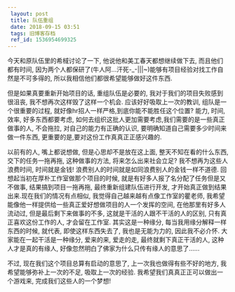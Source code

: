 ```yaml
---
 layout: post
 title: 队伍重组
 date: 2018-09-15 03:51
 tags: 旧博客存档
 ref_id: 1536954699325
---
```

今天和原队伍里的希棫讨论了一下, 他说他和美工春天都想继续做下去, 而且他们都有时间,
因为两个人都保研了(牛人阿...汗死-_-|||~)能够有项目经验对找工作自然是不可多得的, 所以我相信他们都很希望能够做好这件东西.



但是如果真要重新开始项目的话, 重组队伍是必要的, 我对于我们的项目失败感到很沮丧, 我不想再次这样毁了这样一个机会. 应该好好吸取上一次的教训,
组队是一个很重要的过程, 就好像hr招人一样严格,到底你能不能胜任这个位置? 能力, 时间, 效率, 好多东西都要考虑,
如何去组织这批人更加需要考虑,我们需要的是一些真正做事的人, 不会拖拉, 对自己的能力有正确的认识, 要明确知道自己需要多少时间来做一件东西,
更重要的是,要对这份工作真真正正感兴趣的.



以前有的人, 嘴上都说想做, 但是心思却不是放在这上面, 整天不知在看的什么东西, 交下的任务一拖再拖, 这种做事的方法, 将来怎么出来社会立足?
我不想再为这些人浪费时间, 时间就是金钱! 浪费别人的时间就是如同浪费别人的金钱一样不道德. 回想起当初在厚朴工作室做那个项目的时候,
就是有好多人报了名分配了任务但是又不做事, 结果搞到项目一拖再拖, 最终重新组建队伍进行开发, 才开始真正做到结果出来.现在我们的情况有点相似,
我觉得自己越来越有点像工作室的瞿老师, 我希望能像他一样提供给一些真正爱好想做项目的人一个发挥的空间, 在他那里有好多人流动过, 但是最后剩下来做事的不多,
这就是干活的人跟不干活的人的区别, 只有真正喜欢这份工作的人, 才会留在工作室. 其实这是一种缘分, 每当我用缘分解释一样东西的时候, 就代表,
即使这样东西失去了, 我也是无能为力的, 因此我不必介怀. 大家能在一起干活是一种缘分, 爱来的来, 爱走的走, 最终就剩下真正干活的人,
这种人才是真的有缘人, 好像忽然明白了佛家为什么只传有缘人的意思了......



不过, 现在我们这个项目总算有启动的意思了, 上一次我也做得有些不好的地方, 我希望能够弥补上一次的不足, 吸取上一次的经验.
我希望我们真真正正可以做出一个游戏来, 完成我们这些人的一个梦想!

